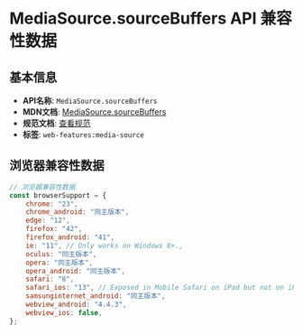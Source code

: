 # MediaSource.sourceBuffers API 兼容性数据

## 基本信息

- **API名称**: `MediaSource.sourceBuffers`
- **MDN文档**: [MediaSource.sourceBuffers](https://developer.mozilla.org/docs/Web/API/MediaSource/sourceBuffers)
- **规范文档**: [查看规范](https://w3c.github.io/media-source/#dom-mediasource-sourcebuffers)
- **标签**: `web-features:media-source`

## 浏览器兼容性数据

```javascript
// 浏览器兼容性数据
const browserSupport = {
    chrome: "23",
    chrome_android: "同主版本",
    edge: "12",
    firefox: "42",
    firefox_android: "41",
    ie: "11", // Only works on Windows 8+.,
    oculus: "同主版本",
    opera: "同主版本",
    opera_android: "同主版本",
    safari: "8",
    safari_ios: "13", // Exposed in Mobile Safari on iPad but not on iPhone.,
    samsunginternet_android: "同主版本",
    webview_android: "4.4.3",
    webview_ios: false,
};

```

